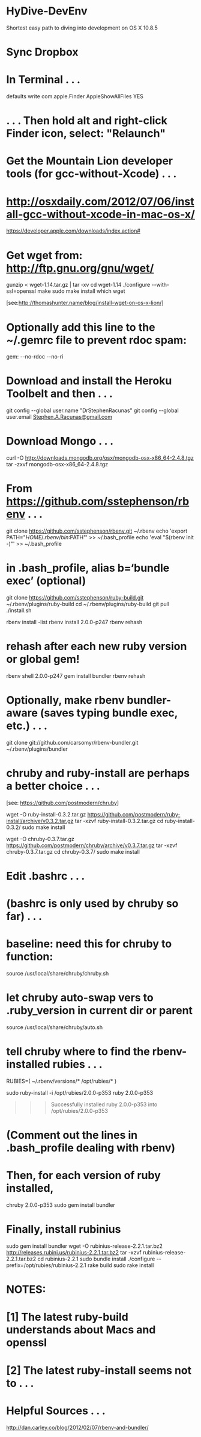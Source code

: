 HyDive-DevEnv
=============

Shortest easy path to diving into development on OS X 10.8.5

# Sync Dropbox




# In Terminal . . .  
defaults write com.apple.Finder AppleShowAllFiles YES
# . . . Then hold alt and right-click Finder icon, select: "Relaunch"




# Get the Mountain Lion developer tools (for gcc-without-Xcode) . . .  
# http://osxdaily.com/2012/07/06/install-gcc-without-xcode-in-mac-os-x/
https://developer.apple.com/downloads/index.action#




# Get wget from: http://ftp.gnu.org/gnu/wget/
gunzip < wget-1.14.tar.gz | tar -xv
cd wget-1.14
./configure --with-ssl=openssl
make
sudo make install
which wget

[see:http://thomashunter.name/blog/install-wget-on-os-x-lion/]




# Optionally add this line to the ~/.gemrc file to prevent rdoc spam:
gem: --no-rdoc --no-ri




# Download and install the Heroku Toolbelt and then . . .  
git config --global user.name "DrStephenRacunas"
git config --global user.email Stephen.A.Racunas@gmail.com




# Download Mongo . . .  
curl -O http://downloads.mongodb.org/osx/mongodb-osx-x86_64-2.4.8.tgz
tar -zxvf mongodb-osx-x86_64-2.4.8.tgz




# From https://github.com/sstephenson/rbenv . . .  
git clone https://github.com/sstephenson/rbenv.git ~/.rbenv
echo 'export PATH="$HOME/.rbenv/bin:$PATH"' >> ~/.bash_profile
echo 'eval "$(rbenv init -)"' >> ~/.bash_profile
# in .bash_profile, alias b=‘bundle exec’ (optional)

git clone https://github.com/sstephenson/ruby-build.git ~/.rbenv/plugins/ruby-build
cd ~/.rbenv/plugins/ruby-build
git pull
./install.sh

rbenv install -list
rbenv install 2.0.0-p247
rbenv rehash
# rehash after each new ruby version or global gem!

rbenv shell 2.0.0-p247 
gem install bundler
rbenv rehash

# Optionally, make rbenv bundler-aware (saves typing bundle exec, etc.) . . .  
git clone git://github.com/carsomyr/rbenv-bundler.git ~/.rbenv/plugins/bundler




# chruby and ruby-install are perhaps a better choice . . . 
[see: https://github.com/postmodern/chruby]

wget -O ruby-install-0.3.2.tar.gz https://github.com/postmodern/ruby-install/archive/v0.3.2.tar.gz
tar -xzvf ruby-install-0.3.2.tar.gz
cd ruby-install-0.3.2/
sudo make install

wget -O chruby-0.3.7.tar.gz https://github.com/postmodern/chruby/archive/v0.3.7.tar.gz
tar -xzvf chruby-0.3.7.tar.gz
cd chruby-0.3.7/
sudo make install

# Edit .bashrc . . .  
# (bashrc is only used by chruby so far) . . .

# baseline: need this for chruby to function:
source /usr/local/share/chruby/chruby.sh

# let chruby auto-swap vers to .ruby_version in current dir or parent
source /usr/local/share/chruby/auto.sh

# tell chruby where to find the rbenv-installed rubies . . .
RUBIES=(
        ~/.rbenv/versions/*
        /opt/rubies/*
)

sudo ruby-install -i /opt/rubies/2.0.0-p353 ruby 2.0.0-p353

>>> Successfully installed ruby 2.0.0-p353 into /opt/rubies/2.0.0-p353


# (Comment out the lines in .bash_profile dealing with rbenv)



# Then, for each version of ruby installed, 
chruby 2.0.0-p353
sudo gem install bundler




# Finally, install rubinius
sudo gem install bundler
wget -O rubinius-release-2.2.1.tar.bz2 http://releases.rubini.us/rubinius-2.2.1.tar.bz2
tar -xzvf rubinius-release-2.2.1.tar.bz2
cd rubinius-2.2.1
sudo bundle install
./configure --prefix=/opt/rubies/rubinius-2.2.1
rake build
sudo rake install






# NOTES:
# [1] The latest ruby-build understands about Macs and openssl
# [2] The latest ruby-install seems not to . . . 



# Helpful Sources . . .  
http://dan.carley.co/blog/2012/02/07/rbenv-and-bundler/

